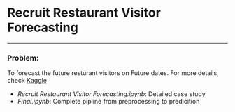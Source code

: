 # Recruit Restaurant Visitor Forecasting
---

### Problem:

To forecast the future resturant visitors on Future dates. For more details, check [Kaggle](https://www.kaggle.com/c/recruit-restaurant-visitor-forecasting)

* *Recruit Restaurant Visitor Forecasting.ipynb*: Detailed case study
* *Final.ipynb*: Complete pipline from preprocessing to predicition


